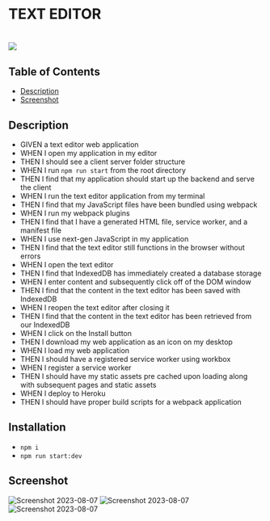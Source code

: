 # TEXT EDITOR

# ![](https://img.shields.io/badge/license-MIT-brightgreen)

## Table of Contents

- [Description](#description)
- [Screenshot](#screenshot)

## Description

- GIVEN a text editor web application
- WHEN I open my application in my editor
- THEN I should see a client server folder structure
- WHEN I run `npm run start` from the root directory
- THEN I find that my application should start up the backend and serve the client
- WHEN I run the text editor application from my terminal
- THEN I find that my JavaScript files have been bundled using webpack
- WHEN I run my webpack plugins
- THEN I find that I have a generated HTML file, service worker, and a manifest file
- WHEN I use next-gen JavaScript in my application
- THEN I find that the text editor still functions in the browser without errors
- WHEN I open the text editor
- THEN I find that IndexedDB has immediately created a database storage
- WHEN I enter content and subsequently click off of the DOM window
- THEN I find that the content in the text editor has been saved with IndexedDB
- WHEN I reopen the text editor after closing it
- THEN I find that the content in the text editor has been retrieved from our IndexedDB
- WHEN I click on the Install button
- THEN I download my web application as an icon on my desktop
- WHEN I load my web application
- THEN I should have a registered service worker using workbox
- WHEN I register a service worker
- THEN I should have my static assets pre cached upon loading along with subsequent pages and static assets
- WHEN I deploy to Heroku
- THEN I should have proper build scripts for a webpack application

## Installation
- `npm i`
- `npm run start:dev`

## Screenshot

![Screenshot 2023-08-07 ](https://github.com/angyn3/Text-Editor/assets/125606232/40934815-67e6-4b9c-9bd8-75181df9d72f)
![Screenshot 2023-08-07](https://github.com/angyn3/Text-Editor/assets/125606232/12cde3e6-d714-44d7-9dc7-fcbcc9be1e62)
![Screenshot 2023-08-07](https://github.com/angyn3/Text-Editor/assets/125606232/bfcaeec1-b669-42e1-ba80-af14cd566952)
